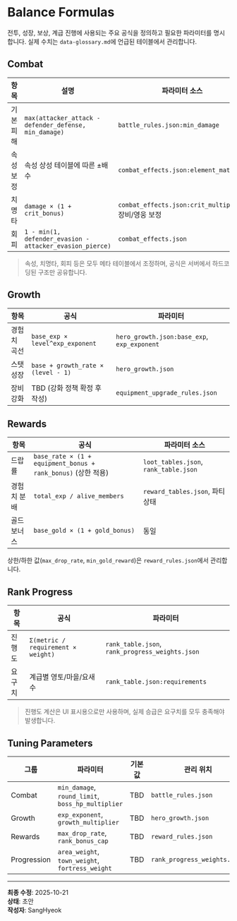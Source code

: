 # Balance Formulas

전투, 성장, 보상, 계급 진행에 사용되는 주요 공식을 정의하고 필요한 파라미터를 명시합니다. 실제 수치는 `data-glossary.md`에 언급된 테이블에서 관리합니다.

## Combat

| 항목 | 설명 | 파라미터 소스 |
| --- | --- | --- |
| 기본 피해 | `max(attacker_attack - defender_defense, min_damage)` | `battle_rules.json:min_damage` |
| 속성 보정 | 속성 상성 테이블에 따른 ±배수 | `combat_effects.json:element_matrix` |
| 치명타 | `damage × (1 + crit_bonus)` | `combat_effects.json:crit_multiplier`, 장비/영웅 보정 |
| 회피 | `1 - min(1, defender_evasion - attacker_evasion_pierce)` | `combat_effects.json` |

> 속성, 치명타, 회피 등은 모두 메타 테이블에서 조정하며, 공식은 서버에서 하드코딩된 구조만 공유합니다.

## Growth

| 항목 | 공식 | 파라미터 |
| --- | --- | --- |
| 경험치 곡선 | `base_exp × level^exp_exponent` | `hero_growth.json:base_exp`, `exp_exponent` |
| 스탯 성장 | `base + growth_rate × (level - 1)` | `hero_growth.json` |
| 장비 강화 | TBD (강화 정책 확정 후 작성) | `equipment_upgrade_rules.json` |

## Rewards

| 항목 | 공식 | 파라미터 소스 |
| --- | --- | --- |
| 드랍률 | `base_rate × (1 + equipment_bonus + rank_bonus)` (상한 적용) | `loot_tables.json`, `rank_table.json` |
| 경험치 분배 | `total_exp / alive_members` | `reward_tables.json`, 파티 상태 |
| 골드 보너스 | `base_gold × (1 + gold_bonus)` | 동일 |

상한/하한 값(`max_drop_rate`, `min_gold_reward`)은 `reward_rules.json`에서 관리합니다.

## Rank Progress

| 항목 | 공식 | 파라미터 |
| --- | --- | --- |
| 진행도 | `Σ(metric / requirement × weight)` | `rank_table.json`, `rank_progress_weights.json` |
| 요구치 | 계급별 영토/마을/요새 수 | `rank_table.json:requirements` |

> 진행도 계산은 UI 표시용으로만 사용하며, 실제 승급은 요구치를 모두 충족해야 발생합니다.

## Tuning Parameters

| 그룹 | 파라미터 | 기본값 | 관리 위치 |
| --- | --- | --- | --- |
| Combat | `min_damage`, `round_limit`, `boss_hp_multiplier` | TBD | `battle_rules.json` |
| Growth | `exp_exponent`, `growth_multiplier` | TBD | `hero_growth.json` |
| Rewards | `max_drop_rate`, `rank_bonus_cap` | TBD | `reward_rules.json` |
| Progression | `area_weight`, `town_weight`, `fortress_weight` | TBD | `rank_progress_weights.json` |

---
**최종 수정**: 2025-10-21  
**상태**: 초안  
**작성자**: SangHyeok  
